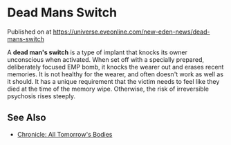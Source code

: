 # Dead Mans Switch
Published on  at https://universe.eveonline.com/new-eden-news/dead-mans-switch

A **dead man's switch** is a type of implant that knocks its owner
unconscious when activated. When set off with a specially prepared,
deliberately focused EMP bomb, it knocks the wearer out and erases
recent memories. It is not healthy for the wearer, and often doesn't
work as well as it should. It has a unique requirement that the victim
needs to feel like they died at the time of the memory wipe. Otherwise,
the risk of irreversible psychosis rises steeply.

See Also
--------
-   [Chronicle: All Tomorrow's Bodies](r0ibXUxo8GuQhULdK7snU)
